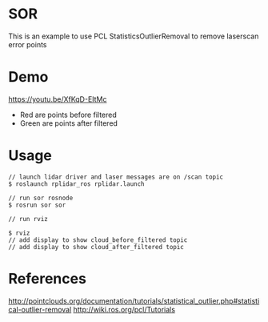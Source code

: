 # SOR
This is an example to use PCL StatisticsOutlierRemoval to remove laserscan error points

# Demo
https://youtu.be/XfKqD-EItMc

* Red are points before filtered
* Green are points after filtered

# Usage
    // launch lidar driver and laser messages are on /scan topic
    $ roslaunch rplidar_ros rplidar.launch
     
    // run sor rosnode
    $ rosrun sor sor

    // run rviz

    $ rviz
    // add display to show cloud_before_filtered topic
    // add display to show cloud_after_filtered topic

# References
http://pointclouds.org/documentation/tutorials/statistical_outlier.php#statistical-outlier-removal
http://wiki.ros.org/pcl/Tutorials

